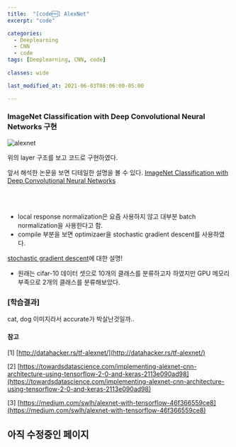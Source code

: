 ```yaml
---
title:  "[code🆓] AlexNet"
excerpt: "code"

categories:
  - Deeplearning
  - CNN
  - code
tags: [Deeplearning, CNN, code]
 
classes: wide

last_modified_at: 2021-06-03T08:06:00-05:00

---
```


###  ImageNet Classification with Deep Convolutional Neural Networks 구현

![alexnet](https://user-images.githubusercontent.com/53431568/119877176-a7a1d300-bf63-11eb-8839-061d7750c517.png)

위의 layer 구조를 보고 코드로 구현하였다.

앞서 해석한 논문을 보면 디테일한 설명을 볼 수 있다. 
[ImageNet Classification with Deep Convolutional Neural Networks](https://chaelin0722.github.io/cnn/paperreview/AlexNet/)

<br>
<script src="https://gist.github.com/chaelin0722/366489f2ac4c3fd828392f5fd975aa3d.js"></script>
<br>

- local response normalization은 요즘 사용하지 않고 대부분 batch normalization을 사용한다고 함. 
- compile 부분을 보면 optimizaer을 stochastic gradient descent를 사용하였다. 

[stochastic gradient descent](https://chaelin0722.github.io/cnn/sgd/)에 대한 설명! 

- 원래는 cifar-10 데이터 셋으로 10개의 클래스를 분류하고자 하였지만 GPU 메모리 부족으로 2개의 클래스를 분류해보았다.

### [학습결과]

cat, dog 이미지라서 accurate가 박살난것일까..

#### 참고

[1] [http://datahacker.rs/tf-alexnet/](http://datahacker.rs/tf-alexnet/)

[2] [https://towardsdatascience.com/implementing-alexnet-cnn-architecture-using-tensorflow-2-0-and-keras-2113e090ad98](https://towardsdatascience.com/implementing-alexnet-cnn-architecture-using-tensorflow-2-0-and-keras-2113e090ad98)

[3] [https://medium.com/swlh/alexnet-with-tensorflow-46f366559ce8](https://medium.com/swlh/alexnet-with-tensorflow-46f366559ce8)



## 아직 수정중인 페이지 
